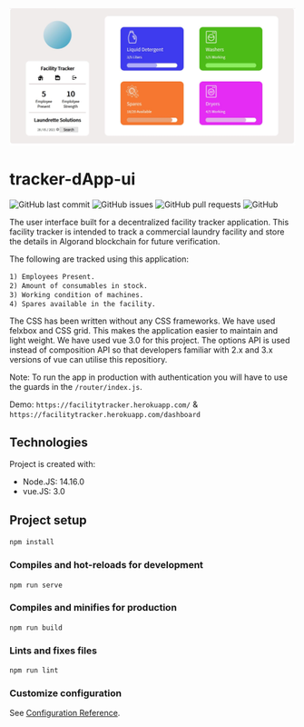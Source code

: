 ![Banner](https://github.com/Vidhyanandcs/tracker-dApp-ui/blob/main/banner.jpg)
# tracker-dApp-ui
![GitHub last commit](https://img.shields.io/github/last-commit/Vidhyanandcs/tracker-dApp-ui)
![GitHub issues](https://img.shields.io/github/issues-raw/Vidhyanandcs/tracker-dApp-ui)
![GitHub pull requests](https://img.shields.io/github/issues-pr/Vidhyanandcs/tracker-dApp-ui)
![GitHub](https://img.shields.io/github/license/Vidhyanandcs/tracker-dApp-ui)

The user interface built for a decentralized facility tracker application. This facility tracker is intended to track a commercial laundry facility and store the details in Algorand blockchain for future verification.

The following are tracked using this application:

    1) Employees Present.
    2) Amount of consumables in stock.
    3) Working condition of machines.
    4) Spares available in the facility.

The CSS has been written without any CSS frameworks. We have used felxbox and CSS grid. This makes the application easier to maintain and light weight. We have used vue 3.0 for this project. The options API is used instead of composition API so that developers familiar with 2.x and 3.x versions of vue can utilise this repositiory.

Note: To run the app in production with authentication you will have to use the guards in the `/router/index.js`.

Demo: `https://facilitytracker.herokuapp.com/` & `https://facilitytracker.herokuapp.com/dashboard`

## Technologies
Project is created with:
* Node.JS: 14.16.0
* vue.JS: 3.0

## Project setup
```
npm install
```

### Compiles and hot-reloads for development
```
npm run serve
```

### Compiles and minifies for production
```
npm run build
```

### Lints and fixes files
```
npm run lint
```

### Customize configuration
See [Configuration Reference](https://cli.vuejs.org/config/).


